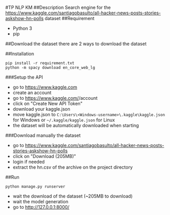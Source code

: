 #TP NLP KM
##Description
Search engine for the https://www.kaggle.com/santiagobasulto/all-hacker-news-posts-stories-askshow-hn-polls dataset
##Requirement
- Python 3
- pip

##Download the dataset
there are 2 ways to download the dataset

##Installation
```
pip install -r requirement.txt
python -m spacy download en_core_web_lg
```
###Setup the API
- go to https://www.kaggle.com
- create an account
- go to https://www.kaggle.com/<username>/account
- click on "Create New API Token"
- download your kaggle.json
- move kaggle.json to ``C:\Users\<Windows-username>\.kaggle\kaggle.json`` for Windows or ``~/.kaggle/kaggle.json`` for Linux
- the dataset will be automatically downloaded when starting

###Download manually the dataset
- go to https://www.kaggle.com/santiagobasulto/all-hacker-news-posts-stories-askshow-hn-polls
- click on "Download (205MB)"
- login if needed
- extract the hn.csv of the archive on the project directory

##Run
```
python manage.py runserver
```
- wait the download of the dataset (~205MB to download)
- wait the model generation
- go to http://127.0.0.1:8000/

